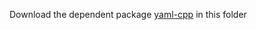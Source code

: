 Download the dependent package [yaml-cpp](https://github.com/jbeder/yaml-cpp/tree/b2f89386d8f88655e47c4be0c719073dd6308a21
) in this folder
